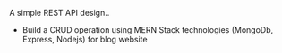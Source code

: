 A simple REST API design..
  - Build a CRUD operation using MERN Stack technologies (MongoDb, Express, Nodejs) for blog website
 
